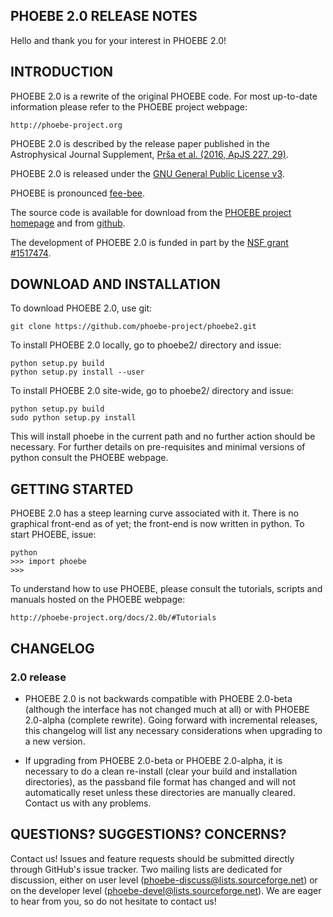 PHOEBE 2.0 RELEASE NOTES
------------------------

Hello and thank you for your interest in PHOEBE 2.0! 


INTRODUCTION
------------

PHOEBE 2.0 is a rewrite of the original PHOEBE code. For most
up-to-date information please refer to the PHOEBE project webpage:

    http://phoebe-project.org

PHOEBE 2.0 is described by the release paper published in the Astrophysical Journal Supplement, [Prša et al. (2016, ApJS 227, 29)](http://adsabs.harvard.edu/abs/2016ApJS..227...29P).

PHOEBE 2.0 is released under the [GNU General Public License v3](https://www.gnu.org/licenses/gpl-3.0.en.html).

PHOEBE is pronounced [fee-bee](https://www.merriam-webster.com/dictionary/phoebe?pronunciation&lang=en_us&file=phoebe01.wav).

The source code is available for download from the [PHOEBE project homepage](http://phoebe-project.org) and from [github](https://github.com/phoebe-project/phoebe2).

The development of PHOEBE 2.0 is funded in part by the [NSF grant #1517474](https://www.nsf.gov/awardsearch/showAward?AWD_ID=1517474).


DOWNLOAD AND INSTALLATION
-------------------------

To download PHOEBE 2.0, use git:

    git clone https://github.com/phoebe-project/phoebe2.git

To install PHOEBE 2.0 locally, go to phoebe2/ directory and issue:

    python setup.py build
    python setup.py install --user

To install PHOEBE 2.0 site-wide, go to phoebe2/ directory and
issue:

    python setup.py build
    sudo python setup.py install

This will install phoebe in the current path and no further action
should be necessary. For further details on pre-requisites and minimal
versions of python consult the PHOEBE webpage.


GETTING STARTED
---------------

PHOEBE 2.0 has a steep learning curve associated with it. There is
no graphical front-end as of yet; the front-end is now written in
python. To start PHOEBE, issue:

    python
    >>> import phoebe
    >>>

To understand how to use PHOEBE, please consult the tutorials, scripts
and manuals hosted on the PHOEBE webpage:

    http://phoebe-project.org/docs/2.0b/#Tutorials


CHANGELOG
----------

### 2.0 release

* PHOEBE 2.0 is not backwards compatible with PHOEBE 2.0-beta (although the
interface has not changed much at all) or with PHOEBE 2.0-alpha (complete
rewrite).  Going forward with incremental releases, this changelog will list
any necessary considerations when upgrading to a new version.

* If upgrading from PHOEBE 2.0-beta or PHOEBE 2.0-alpha, it is necessary to
do a clean re-install (clear your build and installation directories), as the
passband file format has changed and will not automatically reset unless these
directories are manually cleared.  Contact us with any problems.


QUESTIONS? SUGGESTIONS? CONCERNS?
---------------------------------

Contact us! Issues and feature requests should be submitted directly through
GitHub's issue tracker.  Two mailing lists are dedicated for discussion, either
on user level (phoebe-discuss@lists.sourceforge.net) or on the developer level
(phoebe-devel@lists.sourceforge.net). We are eager to hear from you, so do not
hesitate to contact us!
